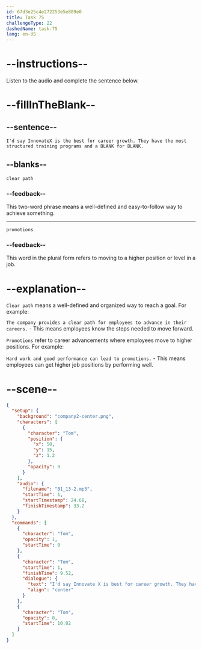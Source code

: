 ```yaml
---
id: 67d3e25c4e272253e5e889e0
title: Task 75
challengeType: 22
dashedName: task-75
lang: en-US
---
```


<!-- (Audio) Tom: I'd say InnovateX is the best for career growth. They have the most structured training programs and a clear path for promotions. -->

# --instructions--

Listen to the audio and complete the sentence below.  

# --fillInTheBlank--

## --sentence--

`I'd say InnovateX is the best for career growth. They have the most structured training programs and a BLANK for BLANK.`  

## --blanks--

`clear path`  

### --feedback--

This two-word phrase means a well-defined and easy-to-follow way to achieve something.  

---

`promotions`  

### --feedback--

This word in the plural form refers to moving to a higher position or level in a job.  

# --explanation--

`Clear path` means a well-defined and organized way to reach a goal. For example:  

`The company provides a clear path for employees to advance in their careers.` - This means employees know the steps needed to move forward.  

`Promotions` refer to career advancements where employees move to higher positions. For example:  

`Hard work and good performance can lead to promotions.` - This means employees can get higher job positions by performing well.  

# --scene--

```json
{
  "setup": {
    "background": "company2-center.png",
    "characters": [
      {
        "character": "Tom",
        "position": {
          "x": 50,
          "y": 15,
          "z": 1.2
        },
        "opacity": 0
      }
    ],
    "audio": {
      "filename": "B1_13-2.mp3",
      "startTime": 1,
      "startTimestamp": 24.68,
      "finishTimestamp": 33.2
    }
  },
  "commands": [
    {
      "character": "Tom",
      "opacity": 1,
      "startTime": 0
    },
    {
      "character": "Tom",
      "startTime": 1,
      "finishTime": 9.52,
      "dialogue": {
        "text": "I'd say Innovate X is best for career growth. They have the most structured training programs and a clear path for promotions.",
        "align": "center"
      }
    },
    {
      "character": "Tom",
      "opacity": 0,
      "startTime": 10.02
    }
  ]
}
```
